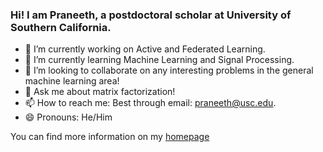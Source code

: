 ### Hi! I am Praneeth, a postdoctoral scholar at University of Southern California. 

- 🔭 I’m currently working on Active and Federated Learning.
- 🌱 I’m currently learning Machine Learning and Signal Processing. 
- 👯 I’m looking to collaborate on any interesting problems in the general machine learning area!
- 💬 Ask me about matrix factorization! 
- 📫 How to reach me: Best through email: praneeth@usc.edu. 
- 😄 Pronouns: He/Him

You can find more information on my [homepage](https://praneethmurthy.github.io)
<!--
**praneethmurthy/praneethmurthy** is a ✨ _special_ ✨ repository because its `README.md` (this file) appears on your GitHub profile.


-->
